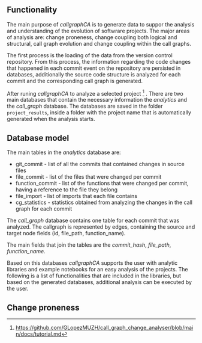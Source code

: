 Functionality
---------------------
The main purpose of *callgraphCA* is to generate data to suppor the analysis and understanding of the evolution of softwrare projects. The major areas of analysis are: change proneness, change coupling both logical and structural, call graph evolution and change coupling within the call graphs.

The first process is the loading of the data from the version control repository. From this process, the information regarding the code changes that happened in each commit event on the repository are persisted in databases, additionally the source code structure is analyzed for each commit and the corresponding call graph is generated.  

After runing *callgraphCA* to analyze a selected project [^1] . There are two main databases that contain the necessary information the *analytics* and the *call_graph* database. The databases are saved in the folder `project_results`, inside a folder with the project name that is automatically generated when the analysis starts.

Database model
--------------
The main tables in the *analytics* database are:
* git_commit - list of all the commits that contained changes in source files
* file_commit - list of the files that were changed per commit
* function_commit - list of the functions that were changed per commit, having a reference to the file they belong
* file_import - list of imports that each file contains
* cg_statistics - statistics obtained from analyzing the changes in the call graph for each commit

The *call_graph* database contains one table for each commit that was analyzed. The callgraph is represented by edges, containing the source and target node fields (id, file_path, function_name).

The main fields that join the tables are the *commit_hash*, *file_path*, *function_name*.

Based on this databases *callgraphCA* supports the user with analytic libraries and example notebooks for an easy analysis of the projects. The following is a list of functionalities that are included in the libraries, but based on the generated databases, additional analysis can be executed by the user. 

Change proneness
-----------------



[^1]:https://github.com/GLopezMUZH/call_graph_change_analyser/blob/main/docs/tutorial.md

